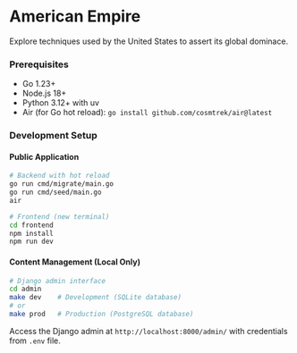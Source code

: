 # American Empire

Explore techniques used by the United States to assert its global dominace. 

### Prerequisites 
- Go 1.23+
- Node.js 18+ 
- Python 3.12+ with uv
- Air (for Go hot reload): `go install github.com/cosmtrek/air@latest`

### Development Setup

#### Public Application
```bash
# Backend with hot reload
go run cmd/migrate/main.go 
go run cmd/seed/main.go
air

# Frontend (new terminal)
cd frontend
npm install
npm run dev
```

#### Content Management (Local Only)
```bash
# Django admin interface
cd admin
make dev    # Development (SQLite database)
# or
make prod   # Production (PostgreSQL database)
```

Access the Django admin at `http://localhost:8000/admin/` with credentials from `.env` file.

